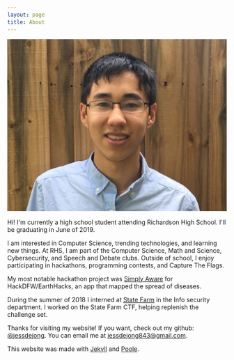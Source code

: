 ```yaml
---
layout: page
title: About
---
```


![Here is a picture of me.](/public/jess_picture.jpeg)

<p class="message">
  Hi! I'm currently a high school student attending Richardson High School. I'll be graduating in June of 2019.
</p>

I am interested in Computer Science, trending technologies, and learning new things. At RHS, I am part of the Computer Science, Math and Science, Cybersecurity, and Speech and Debate clubs. Outside of school, I enjoy participating in hackathons, programming contests, and Capture The Flags.

My most notable hackathon project was [Simply Aware](https://github.com/Sinister-Paradox/EARTHACKS) for HackDFW/EarthHacks, an app that mapped the spread of diseases.

During the summer of 2018 I interned at [State Farm](https://www.statefarm.com/) in the Info security department. I worked on the State Farm CTF, helping replenish the challenge set.

Thanks for visiting my website! If you want, check out my github: [@jessdejong](https://github.com/jessdejong). You can email me at <jessdejong843@gmail.com>.

This website was made with [Jekyll](https://github.com/jekyll/jekyll) and [Poole](https://github.com/poole/poole).